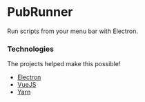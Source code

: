 # PubRunner
Run scripts from your menu bar with Electron.

### Technologies
The projects helped make this possible!
- [Electron](http://electron.atom.io)
- [VueJS](http://vuejs.org)
- [Yarn](https://yarnpkg.com)
